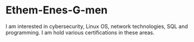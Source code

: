 # Ethem-Enes-G-men
I am interested in cybersecurity, Linux OS, network technologies, SQL and programming. I am hold various certifications in these areas.

